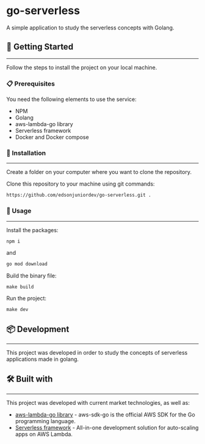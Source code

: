 # go-serverless

A simple application to study the serverless concepts with Golang.

## 🚀 Getting Started

---

Follow the steps to install the project on your local machine.

### 📋 Prerequisites

You need the following elements to use the service:

- NPM
- Golang
- aws-lambda-go library
- Serverless framework
- Docker and Docker compose

### 🔧 Installation

---

Create a folder on your computer where you want to clone the repository.

Clone this repository to your machine using git commands:

```sh
https://github.com/edsonjuniordev/go-serverless.git .
```

### 📌 Usage

---

Install the packages:

```sh
npm i
```

and

```sh
go mod download
```

Build the binary file:

```
make build
```

Run the project:

```
make dev
```

## 📦 Development

---

This project was developed in order to study the concepts of serverless applications made in golang.

## 🛠️ Built with

---

This project was developed with current market technologies, as well as:

- [aws-lambda-go library](https://github.com/aws/aws-sdk-go) - aws-sdk-go is the official AWS SDK for the Go programming language.
- [Serverless framework](https://www.serverless.com/) - All-in-one development solution for auto-scaling apps on AWS Lambda.